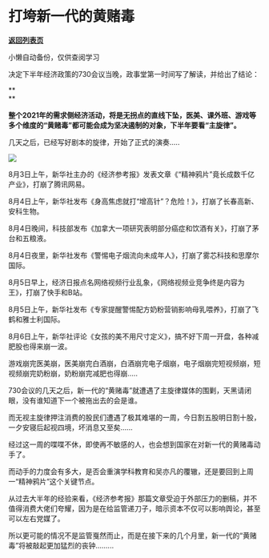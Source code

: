 # 打垮新一代的黄赌毒

[**返回列表页**](/gzh/政事堂2019)

小懒自动备份，仅供查阅学习

决定下半年经济政策的730会议当晚，政事堂第一时间写了解读，并给出了结论：

 **  
**

 **整个2021年的需求侧经济活动，将是无拐点的直线下坠，医美、课外班、游戏等多个维度的“黄赌毒”都可能会成为坚决遏制的对象，下半年要看“主旋律”。**

  

几天之后，已经写好剧本的旋律，开始了正式的演奏.....  

  

![](https://mmbiz.qpic.cn/mmbiz_jpg/rxhS23yu8cMadEicNI2icUAHIj78zfSsxictA3cJt2xOMKHztxjI9lXibAHIor8PZicUicYXHShq6aStUwxia3xyMv8Qg/640?wx_fmt=jpeg)

  

8月3日上午，新华社主办的《经济参考报》发表文章《“精神鸦片”竟长成数千亿产业》，打崩了腾讯网易。

  

8月4日上午，新华社发布《身高焦虑就打“增高针”？危险！》，打崩了长春高新、安科生物。

  

8月4日晚间，科技部发布《加拿大一项研究表明部分癌症和饮酒有关》，打崩了茅台和五粮液。

  

8月4日夜里，新华社发布《警惕电子烟流向未成年人》，打崩了雾芯科技和思摩尔国际。

  

8月5日早上，经济日报点名网络视频行业乱象，《网络视频业竞争终是内容为王》，打崩了快手和B站。

  

8月5日上午，新华社发布《专家提醒警惕配方奶粉营销影响母乳喂养》，打崩了飞鹤和雅士利国际。

  

8月6日上午，新华社评论《女孩的美不用尺寸定义》，搞不好下周一开盘，各种减肥股也得来崩一波。

  

游戏崩完医美崩，医美崩完白酒崩，白酒崩完电子烟崩，电子烟崩完短视频崩，短视频崩完奶粉崩，奶粉崩完减肥也得崩.....  

  

730会议的几天之后，新一代的“黄赌毒”就遭遇了主旋律媒体的围剿，天黑请闭眼，没有谁知道下一个被拖出去的会是谁。

  

而无视主旋律押注消费的股民们遭遇了极其难堪的一周，今日割五股明日割十股，一夕安寝后起视四境，坏消息又至矣......

  

经过这一周的喋喋不休，即使再不敏感的人，也会想到国家在对新一代的黄赌毒动手了。

  

而动手的力度会有多大，是否会重演学科教育和吴亦凡的覆辙，还是要回到上周一“精神鸦片”这个关键节点。

  

从过去大半年的经验来看，《经济参考报》那篇文章受迫于外部压力的删稿，并不值得消费大佬们夸耀，因为是在给监管递刀子，暗示资本不仅可以影响舆论，甚至可以左右党媒了。

  

所以更可能的情况不是监管戛然而止，而是在接下来的几个月里，新一代的“黄赌毒”将被敲起更加猛烈的丧钟.........  

  

